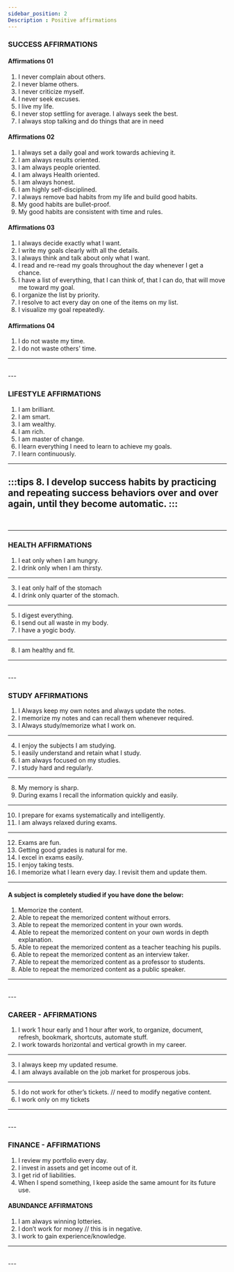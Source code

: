 ```yaml
---
sidebar_position: 2
Description : Positive affirmations
---
```


### SUCCESS AFFIRMATIONS

#### Affirmations 01 

1. I never complain about others.
2. I never blame others.
3. I never criticize myself.
4. I never seek excuses.
5. I live my life.
6. I never stop settling for average. I always seek the best.
7. I always stop talking and do things that are in need


#### Affirmations 02

1. I always set a daily goal and work towards achieving it.
2. I am always results oriented.
3. I am always people oriented.
4. I am always Health oriented.
5. I am always honest.
6. I am highly self-disciplined.
7. I always remove bad habits from my life and build good habits.
8. My good habits are bullet-proof.
9. My good habits are consistent with time and rules.

#### Affirmations 03

1. I always decide exactly what I want.
2. I write my goals clearly with all the details.
3. I always think and talk about only what I want.
4. I read and re-read my goals throughout the day whenever I get a chance.
5. I have a list of everything, that I can think of, that I can do, that will move me toward my goal.
6. I organize the list by priority.
7. I resolve to act every day on one of the items on my list.
8. I visualize my goal repeatedly.

#### Affirmations 04

1. I do not waste my time.
2. I do not waste others' time.


---
<br/>
--- 


### LIFESTYLE AFFIRMATIONS

 1. I am brilliant.
 2. I am smart.
 3. I am wealthy.
 4. I am rich.
 5. I am master of change.
 6. I learn everything I need to learn to achieve my goals.
 7. I learn continuously.
 
---
:::tips
8. I develop success habits by practicing and repeating success behaviors over and over again, until they become automatic.
:::
---
<br/>

--- 

### HEALTH AFFIRMATIONS

1. I eat only when I am hungry.
2. I drink only when I am thirsty.
---
3. I eat only half of the stomach
4. I drink only quarter of the stomach.
---
5. I digest everything.
6. I send out all waste in my body.
7. I have a yogic body.
---
8. I am healthy and fit.
---
<br/>
--- 


### STUDY AFFIRMATIONS

 1. I Always keep my own notes and always update the notes.
 2. I memorize my notes and can recall them whenever required.
 3. I Always study/memorize what I work on.
---
 4. I enjoy the subjects I am studying.
 5. I easily understand and retain what I study.
 6. I am always focused on my studies.
 7. I study hard and regularly.
---
 8. My memory is sharp.
 9. During exams I recall the information quickly and easily.
---
 10. I prepare for exams systematically and intelligently.
 11. I am always relaxed during exams.
---
 12. Exams are fun.
 13. Getting good grades is natural for me.
 14. I excel in exams easily.
 15. I enjoy taking tests.
 16. I memorize what I learn every day. I revisit them and update them.
---

#### A subject is completely studied if you have done the below:
1. Memorize the content.
2. Able to repeat the memorized content without errors.
3. Able to repeat the memorized content in your own words.
4. Able to repeat the memorized content on your own words in depth explanation.
5. Able to repeat the memorized content as a teacher teaching his pupils.
6. Able to repeat the memorized content as an interview taker.
7. Able to repeat the memorized content as a professor to students.
8. Able to repeat the memorized content as a public speaker.

---
<br/>
--- 


### CAREER - AFFIRMATIONS

1. I work 1 hour early and 1 hour after work, to organize, document, refresh, bookmark, shortcuts, automate stuff.
2. I work towards horizontal and vertical growth in my career.
---
3. I always keep my updated resume.
4. I am always available on the job market for prosperous jobs.
---
5. I do not work for other’s tickets. // need to modify negative content.
6. I work only on my tickets

---
<br/>
--- 

### FINANCE - AFFIRMATIONS

1. I review my portfolio every day.
2. I invest in assets and get income out of it.
3. I get rid of liabilities.
4. When I spend something, I keep aside the same amount for its future use.


#### ABUNDANCE AFFIRMATONS

1. I am always winning lotteries.
2. I don’t work for money                               // this is in negative.
3. I work to gain experience/knowledge.

---
<br/>
--- 
